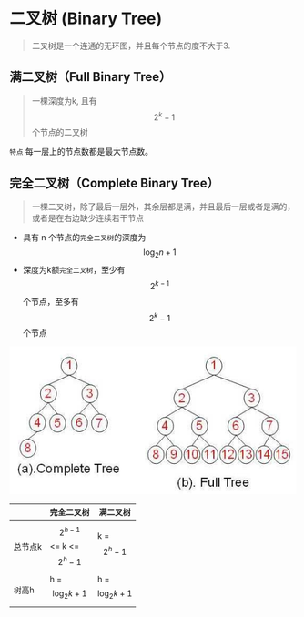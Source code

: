 # 二叉树 (Binary Tree)

> 二叉树是一个连通的无环图，并且每个节点的度不大于3.


## 满二叉树（Full Binary Tree）

> 一棵深度为k, 且有 $$  2^k - 1 $$ 个节点的二叉树

`特点`
每一层上的节点数都是最大节点数。

## 完全二叉树（Complete Binary Tree）

> 一棵二叉树，除了最后一层外，其余层都是满，并且最后一层或者是满的，
> 或者是在右边缺少连续若干节点

- 具有 n 个节点的`完全二叉树`的深度为  $$  \log_2{n} + 1 $$ 
- 深度为k额`完全二叉树`，至少有 $$ 2^{k - 1} $$ 个节点，至多有 $$  2^k - 1 $$ 个节点



![](./_image/2017-04-21-17-09-01.jpg)


 || 完全二叉树 | 满二叉树 |
| -- | -- | -- |
| 总节点k |  $$ 2^{h - 1} $$ <= k <= $$ 2^h - 1 $$  |  k = $$ 2^h - 1 $$ |
| 树高h  | h = $$ \log_2{k} + 1 $$  |  h = $$ \log_2{k + 1} $$ |

